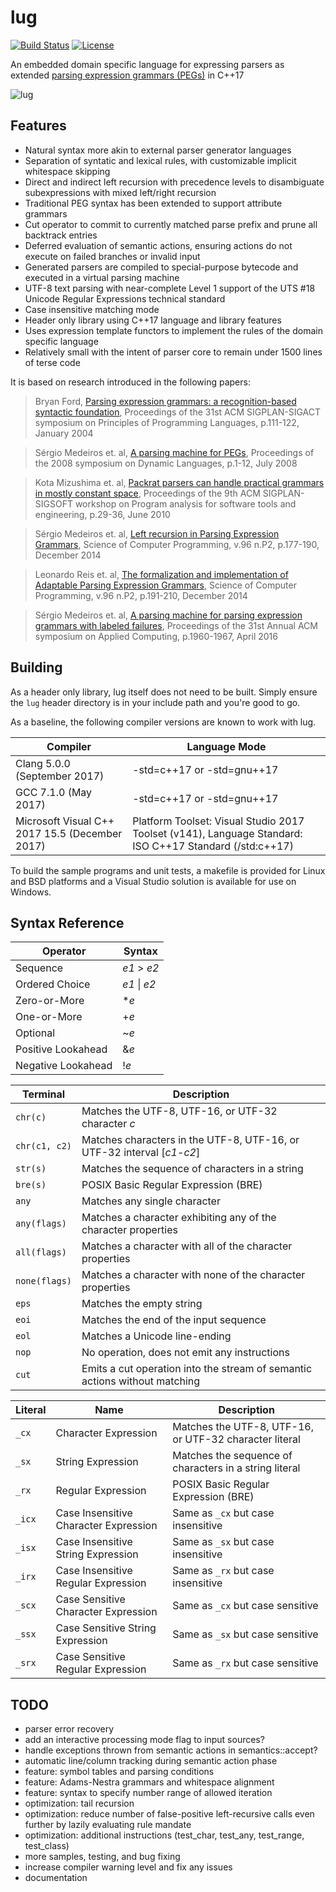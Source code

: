 lug
===
[![Build Status](https://travis-ci.org/jwtowner/lug.svg?branch=master)](https://travis-ci.org/jwtowner/lug)
[![License](https://img.shields.io/packagist/l/doctrine/orm.svg)](https://github.com/jwtowner/lug/blob/master/LICENSE.md)

An embedded domain specific language for expressing parsers as extended [parsing expression grammars (PEGs)](https://en.wikipedia.org/wiki/Parsing_expression_grammar) in C++17

![lug](https://github.com/jwtowner/lug/raw/master/doc/lug_logo_large.png)

Features
---
- Natural syntax more akin to external parser generator languages
- Separation of syntatic and lexical rules, with customizable implicit whitespace skipping
- Direct and indirect left recursion with precedence levels to disambiguate subexpressions with mixed left/right recursion
- Traditional PEG syntax has been extended to support attribute grammars
- Cut operator to commit to currently matched parse prefix and prune all backtrack entries
- Deferred evaluation of semantic actions, ensuring actions do not execute on failed branches or invalid input
- Generated parsers are compiled to special-purpose bytecode and executed in a virtual parsing machine
- UTF-8 text parsing with near-complete Level 1 support of the UTS #18 Unicode Regular Expressions technical standard
- Case insensitive matching mode
- Header only library using C++17 language and library features
- Uses expression template functors to implement the rules of the domain specific language
- Relatively small with the intent of parser core to remain under 1500 lines of terse code

It is based on research introduced in the following papers:

> Bryan Ford, [Parsing expression grammars: a recognition-based syntactic foundation](https://doi.org/10.1145/982962.964011), Proceedings of the 31st ACM SIGPLAN-SIGACT symposium on Principles of Programming Languages, p.111-122, January 2004

> Sérgio Medeiros et. al, [A parsing machine for PEGs](https://doi.org/10.1145/1408681.1408683), Proceedings of the 2008 symposium on Dynamic Languages, p.1-12, July 2008

> Kota Mizushima et. al, [Packrat parsers can handle practical grammars in mostly constant space](https://doi.org/10.1145/1806672.1806679), Proceedings of the 9th ACM SIGPLAN-SIGSOFT workshop on Program analysis for software tools and engineering, p.29-36, June 2010

> Sérgio Medeiros et. al, [Left recursion in Parsing Expression Grammars](https://doi.org/10.1016/j.scico.2014.01.013), Science of Computer Programming, v.96 n.P2, p.177-190, December 2014

> Leonardo Reis et. al, [The formalization and implementation of Adaptable Parsing Expression Grammars](https://doi.org/10.1016/j.scico.2014.02.020), Science of Computer Programming, v.96 n.P2, p.191-210, December 2014

> Sérgio Medeiros et. al, [A parsing machine for parsing expression grammars with labeled failures](https://doi.org/10.1145/2851613.2851750), Proceedings of the 31st Annual ACM symposium on Applied Computing, p.1960-1967, April 2016

Building
---
As a header only library, lug itself does not need to be built.
Simply ensure the `lug` header directory is in your include path and you're good to go.

As a baseline, the following compiler versions are known to work with lug.

| Compiler | Language Mode |
| --- | --- |
| Clang 5.0.0 (September 2017) | -std=c++17 or -std=gnu++17 |
| GCC 7.1.0 (May 2017) | -std=c++17 or -std=gnu++17 |
| Microsoft Visual C++ 2017 15.5 (December 2017) | Platform Toolset: Visual Studio 2017 Toolset (v141), Language Standard: ISO C++17 Standard (/std:c++17) |

To build the sample programs and unit tests, a makefile is provided for Linux and BSD platforms and a Visual Studio solution is available for use on Windows.

Syntax Reference
---

| Operator | Syntax |
| --- | --- |
| Sequence | *e1* > *e2* |
| Ordered Choice | *e1* \| *e2* |
| Zero-or-More | \**e* |
| One-or-More | +*e* |
| Optional | ~*e* |
| Positive Lookahead | &*e* |
| Negative Lookahead | !*e* |

| Terminal | Description |
| --- | --- |
| `chr(c)` | Matches the UTF-8, UTF-16, or UTF-32 character *c* |
| `chr(c1, c2)` | Matches characters in the UTF-8, UTF-16, or UTF-32 interval \[*c1*-*c2*\] |
| `str(s)` | Matches the sequence of characters in a string |
| `bre(s)` | POSIX Basic Regular Expression (BRE) |
| `any` | Matches any single character |
| `any(flags)` | Matches a character exhibiting any of the character properties |
| `all(flags)` | Matches a character with all of the character properties |
| `none(flags)` | Matches a character with none of the character properties |
| `eps` | Matches the empty string |
| `eoi` | Matches the end of the input sequence |
| `eol` | Matches a Unicode line-ending |
| `nop` | No operation, does not emit any instructions |
| `cut` | Emits a cut operation into the stream of semantic actions without matching |

| Literal | Name | Description |
| --- | --- | --- |
| `_cx` | Character Expression | Matches the UTF-8, UTF-16, or UTF-32 character literal |
| `_sx` | String Expression | Matches the sequence of characters in a string literal |
| `_rx` | Regular Expression | POSIX Basic Regular Expression (BRE) |
| `_icx` | Case Insensitive Character Expression | Same as `_cx` but case insensitive |
| `_isx` | Case Insensitive String Expression | Same as `_sx` but case insensitive |
| `_irx` | Case Insensitive Regular Expression | Same as `_rx` but case insensitive |
| `_scx` | Case Sensitive Character Expression | Same as `_cx` but case sensitive |
| `_ssx` | Case Sensitive String Expression | Same as `_sx` but case sensitive |
| `_srx` | Case Sensitive Regular Expression | Same as `_rx` but case sensitive |

TODO
---
- parser error recovery
- add an interactive processing mode flag to input sources?
- handle exceptions thrown from semantic actions in semantics::accept?
- automatic line/column tracking during semantic action phase
- feature: symbol tables and parsing conditions
- feature: Adams-Nestra grammars and whitespace alignment
- feature: syntax to specify number range of allowed iteration
- optimization: tail recursion
- optimization: reduce number of false-positive left-recursive calls even further by lazily evaluating rule mandate
- optimization: additional instructions (test_char, test_any, test_range, test_class)
- more samples, testing, and bug fixing
- increase compiler warning level and fix any issues
- documentation

